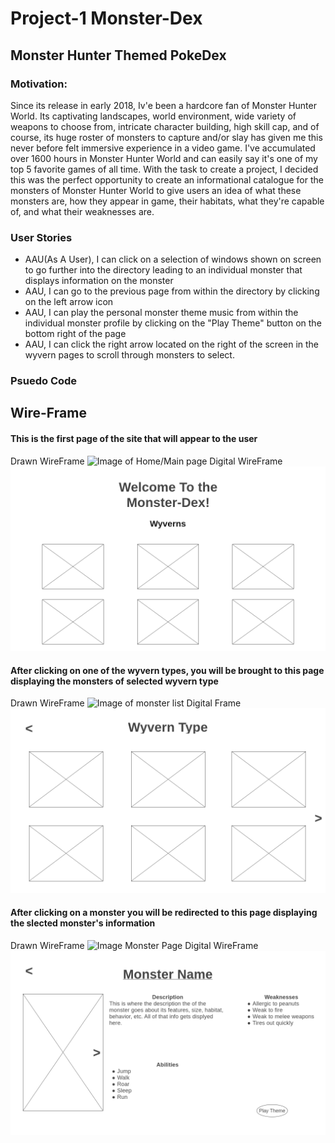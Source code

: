 # Project-1 Monster-Dex
## Monster Hunter Themed PokeDex
### Motivation:
Since its release in early 2018, Iv'e been a hardcore fan of Monster Hunter World. Its captivating landscapes, world environment, wide variety of weapons to choose from, intricate character building, high skill cap, and of course, its huge roster of monsters to capture and/or slay has given me this never before felt immersive experience in a video game. I've accumulated over 1600 hours in Monster Hunter World and can easily say it's one of my top 5 favorite games of all time. With the task to create a project, I decided this was the perfect opportunity to create an informational catalogue for the monsters of Monster Hunter World to give users an idea of what these monsters are, how they appear in game, their habitats, what they're capable of, and what their weaknesses are.

### User Stories
* AAU(As A User), I can click on a selection of windows shown on screen to go further into the directory leading to an individual monster that displays information on the monster
* AAU, I can go to the previous page from within the directory by clicking on the left arrow icon
* AAU, I can play the personal monster theme music from within the individual monster profile by clicking on the "Play Theme" button on the bottom right of the page
* AAU, I can click the right arrow located on the right of the screen in the wyvern pages to scroll through monsters to select.

### Psuedo Code








## Wire-Frame
#### This is the first page of the site that will appear to the user
Drawn WireFrame
![Image of Home/Main page](images/main-page.jpeg)
Digital WireFrame
![Image of Home/Main page](images/1-Wyvern-Page.png)
#### After clicking on one of the wyvern types, you will be brought to this page displaying the monsters of selected wyvern type
Drawn WireFrame
![Image of monster list](images/wyvern-page.jpeg)
Digital Frame
![Image of Home/Main page](images/2-Monster-List.png)
#### After clicking on a monster you will be redirected to this page displaying the slected monster's information
Drawn WireFrame
![Image Monster Page](images/monster-page.jpeg)
Digital WireFrame
![Image of Home/Main page](images/3-Monster-Details.png)



